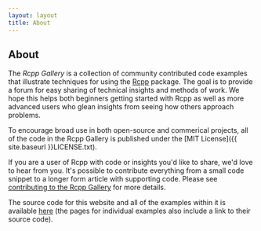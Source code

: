 ```yaml
---
layout: layout
title: About
---
```


## About

The *Rcpp Gallery* is a collection of community contributed code examples that 
illustrate techniques for using the [Rcpp](http://dirk.eddelbuettel.com/code/rcpp.html) package. 
The goal is to provide a forum for easy sharing of technical insights and methods
of work. We hope this helps both beginners getting started with Rcpp as well as 
more advanced users who  glean insights from seeing how others approach problems.

To encourage broad use in both open-source and commerical projects, all of 
the code in the Rcpp Gallery is published under the 
[MIT License]({{ site.baseurl }}LICENSE.txt).

If you are a user of Rcpp with code or insights you'd like to share, we'd 
love to hear from you. It's possible to contribute everything from a small
code snippet to a longer form article with supporting code. Please see 
[contributing to the Rcpp Gallery](https://github.com/jjallaire/rcpp-gallery/wiki/Contributing) for more details.

The source code for this website and all of the examples within it
is available [here](https://github.com/jjallaire/rcpp-gallery) (the
pages for individual examples also include a link to their source code).
	
